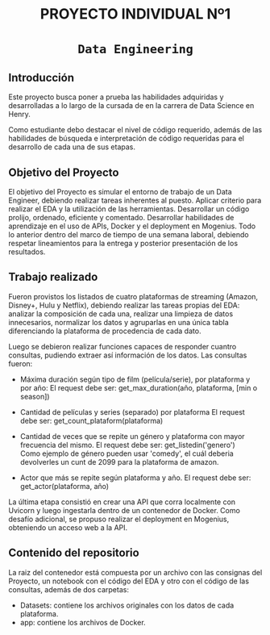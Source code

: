 # <h1 align=center> **PROYECTO INDIVIDUAL Nº1** </h1>

# <h1 align=center>**`Data Engineering`**</h1>

## **Introducción**

Este proyecto busca poner a prueba las habilidades adquiridas y desarrolladas a lo largo de la cursada de en la carrera de Data Science en Henry.

Como estudiante debo destacar el nivel de código requerido, además de las habilidades de búsqueda e interpretación de código requeridas para el desarrollo de cada una de sus etapas.

## **Objetivo del Proyecto**

El objetivo del Proyecto es simular el entorno de trabajo de un Data Engineer, debiendo realizar tareas inherentes al puesto. Aplicar criterio para realizar el EDA y la utilización de las herramientas. Desarrollar un código prolijo, ordenado, eficiente y comentado.
Desarrollar habilidades de aprendizaje en el uso de APIs, Docker y el deployment en Mogenius.
Todo lo anterior dentro del marco de tiempo de una semana laboral, debiendo respetar lineamientos para la entrega y posterior presentación de los resultados.

## **Trabajo realizado**

Fueron provistos los listados de cuatro plataformas de streaming (Amazon, Disney+, Hulu y Netflix), debiendo realizar las tareas propias del EDA: analizar la composición de cada una, realizar una limpieza de datos innecesarios, normalizar los datos y agruparlas en una única tabla diferenciando la plataforma de procedencia de cada dato.

Luego se debieron realizar funciones capaces de responder cuantro consultas, pudiendo extraer así información de los datos.
Las consultas fueron:

+ Máxima duración según tipo de film (película/serie), por plataforma y por año:
    El request debe ser: get_max_duration(año, plataforma, [min o season])

+ Cantidad de películas y series (separado) por plataforma
    El request debe ser: get_count_plataform(plataforma)  
  
+ Cantidad de veces que se repite un género y plataforma con mayor frecuencia del mismo.
    El request debe ser: get_listedin('genero')  
    Como ejemplo de género pueden usar 'comedy', el cuál deberia devolverles un cunt de 2099 para la plataforma de amazon.

+ Actor que más se repite según plataforma y año.
  El request debe ser: get_actor(plataforma, año)

La última etapa consistió en crear una API que corra localmente con Uvicorn y luego ingestarla dentro de un contenedor de Docker.
Como desafío adicional, se propuso realizar el deployment en Mogenius, obteniendo un acceso web a la API. 

## **Contenido del repositorio**

La raiz del contenedor está compuesta por un archivo con las consignas del Proyecto, un notebook con el código del EDA y otro con el código de las consultas, además de dos carpetas:
- Datasets: contiene los archivos originales con los datos de cada plataforma.
- app: contiene los archivos de Docker.